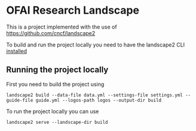 # OFAI Research Landscape

This is a project implemented with the use of https://github.com/cncf/landscape2

To build and run the project locally you need to have the landscape2 CLI [installed](https://github.com/cncf/landscape2?tab=readme-ov-file#installation)

## Running the project locally
First you need to build the project using
```
landscape2 build --data-file data.yml --settings-file settings.yml --guide-file guide.yml --logos-path logos --output-dir build

```

To run the project locally you can use 
```
landscape2 serve --landscape-dir build
```